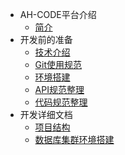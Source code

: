 
* AH-CODE平台介绍
    * [简介](/ahcode_introduce.md)
* 开发前的准备
    * [技术介绍](/develop_prepare/technology_introduction.md)
    * [Git使用规范](/develop_prepare/git_specification.md)
    * [环境搭建](/develop_prepare/environment_setup.md)
    * [API规范整理](/develop_prepare/api_specification.md)
    * [代码规范整理](/develop_prepare/code_specification.md)
* 开发详细文档
    * [项目结构](/develop_project/project_structure.md)
    * [数据库集群环境搭建](/develop_project/mysql_cluster.md)